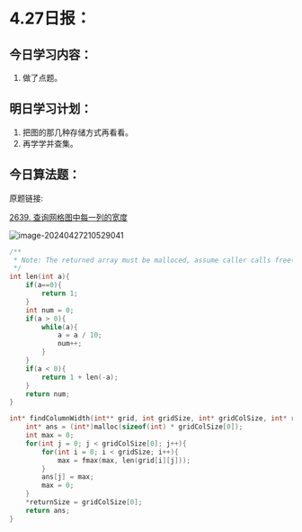 # 4.27日报：

## 今日学习内容：

1. 做了点题。

## 明日学习计划：

1. 把图的那几种存储方式再看看。
2. 再学学并查集。

## 今日算法题：

原题链接:

[2639. 查询网格图中每一列的宽度](https://leetcode.cn/problems/find-the-width-of-columns-of-a-grid/)

![image-20240427210529041](https://gitee.com/liu-bingduo/pic-bed/raw/master/img/image-20240427210529041.png)

```c
/**
 * Note: The returned array must be malloced, assume caller calls free().
 */
int len(int a){
    if(a==0){
        return 1;
    }
    int num = 0;
    if(a > 0){
        while(a){
            a = a / 10;
            num++;
        }
    }
    if(a < 0){
        return 1 + len(-a);
    }
    return num;
}

int* findColumnWidth(int** grid, int gridSize, int* gridColSize, int* returnSize) {
    int* ans = (int*)malloc(sizeof(int) * gridColSize[0]);
    int max = 0;
    for(int j = 0; j < gridColSize[0]; j++){
        for(int i = 0; i < gridSize; i++){
            max = fmax(max, len(grid[i][j]));
        }
        ans[j] = max;
        max = 0;
    }
    *returnSize = gridColSize[0];
    return ans;
}
```

